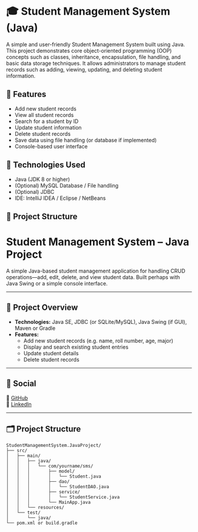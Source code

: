 # 🎓 Student Management System (Java)

A simple and user-friendly Student Management System built using Java. This project demonstrates core object-oriented programming (OOP) concepts such as classes, inheritance, encapsulation, file handling, and basic data storage techniques. It allows administrators to manage student records such as adding, viewing, updating, and deleting student information.

## 📌 Features

- Add new student records
- View all student records
- Search for a student by ID
- Update student information
- Delete student records
- Save data using file handling (or database if implemented)
- Console-based user interface

## 🚀 Technologies Used

- Java (JDK 8 or higher)
- (Optional) MySQL Database / File handling
- (Optional) JDBC
- IDE: IntelliJ IDEA / Eclipse / NetBeans

## 📂 Project Structure

# Student Management System – Java Project

A simple Java-based student management application for handling CRUD operations—add, edit, delete, and view student data. Built perhaps with Java Swing or a simple console interface.

---

## 🧩 Project Overview

- **Technologies:** Java SE, JDBC (or SQLite/MySQL), Java Swing (if GUI), Maven or Gradle
- **Features:**
  - Add new student records (e.g. name, roll number, age, major)
  - Display and search existing student entries
  - Update student details
  - Delete student records

---
## 🔗 Social

🐙 [GitHub](https://github.com/shubhratchaursiya)  
💼 [LinkedIn](https://www.linkedin.com/in/shubhrat-chaursiya-819672354/)

---

## 🗂️ Project Structure

```text
StudentManagementSystem.JavaProject/
├── src/
│   ├── main/
│   │   ├── java/
│   │   │   └── com/yourname/sms/
│   │   │       ├── model/
│   │   │       │   └── Student.java
│   │   │       ├── dao/
│   │   │       │   └── StudentDAO.java
│   │   │       ├── service/
│   │   │       │   └── StudentService.java
│   │   │       └── MainApp.java
│   │   └── resources/
│   └── test/
│       └── java/
└── pom.xml or build.gradle
